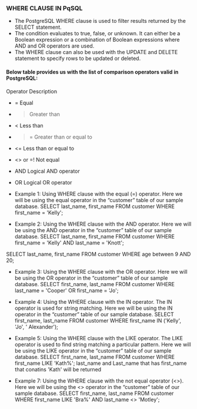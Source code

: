 ### WHERE CLAUSE IN PqSQL
- The PostgreSQL WHERE clause is used to filter results returned by the SELECT statement.
- The condition evaluates to true, false, or unknown. It can either be a Boolean expression or a combination of Boolean expressions where AND and OR operators are used.
- The WHERE clause can also be used with the UPDATE and DELETE statement to specify rows to be updated or deleted.


#### Below table provides us with the list of comparison operators valid in PostgreSQL:
Operator	Description
- =	Equal
- >	Greater than
- <	Less than
- >=	Greater than or equal to
- <=	Less than or equal to
- <> or =!	Not equal
- AND	Logical AND operator
- OR	Logical OR operator

- Example 1: Using WHERE clause with the equal (=) operator. Here we will be using the equal operator in the “customer” table of our sample database.
SELECT
    last_name,
    first_name
FROM
    customer
WHERE
    first_name = 'Kelly';


- Example 2: Using the WHERE clause with the AND operator. Here we will be using the AND operator in the “customer” table of our sample database.
SELECT
    last_name,
    first_name
FROM
    customer
WHERE
    first_name = 'Kelly'
AND last_name = 'Knott';

SELECT
    last_name,
    first_name
FROM
    customer
WHERE
    age between 9 AND 20;


- Example 3: Using the WHERE clause with the OR operator. Here we will be using the OR operator in the “customer” table of our sample database.
SELECT
    first_name,
    last_name
FROM
    customer
WHERE
    last_name = 'Cooper' OR 
    first_name = 'Jo';


- Example 4: Using the WHERE clause with the IN operator. The IN operator is used for string matching. Here we will be using the IN operator in the “customer” table of our sample database.
SELECT
    first_name,
    last_name
FROM
    customer
WHERE 
    first_name IN ('Kelly', 'Jo', ' Alexander');

- Example 5: Using the WHERE clause with the LIKE operator. The LIKE operator is used to find string matching a particular pattern. Here we will be using the LIKE operator in the “customer” table of our sample database.
SELECT
    first_name,
    last_name
FROM
    customer
WHERE 
    first_name LIKE 'Kath%'; last_name and Last_name that has first_name that conatins 'Kath' will be returned
    

- Example 7: Using the WHERE clause with the not equal operator (<>). Here we will be using the <> operator in the “customer” table of our sample database.
SELECT 
    first_name, 
    last_name
FROM 
    customer 
WHERE 
    first_name LIKE 'Bra%' AND 
    last_name <> 'Motley';